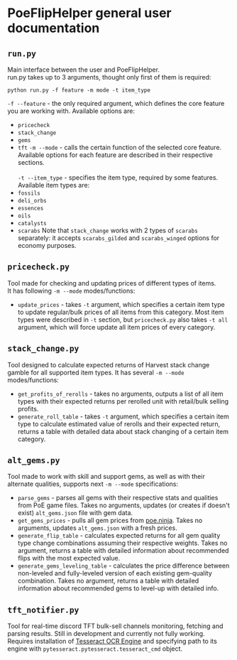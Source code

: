 
# PoeFlipHelper general user documentation

## `run.py`
Main interface between the user and PoeFlipHelper.\
run.py takes up to 3 arguments, thought only first of them is required:
```git
python run.py -f feature -m mode -t item_type
```
`-f --feature` - the only required argument, which defines the core feature you are working with. Available options are:
- `pricecheck`
- `stack_change`
- `gems`
- `tft`
`-m --mode` - calls the certain function of the selected core feature. Available options for each feature are described in their respective sections.\
\
`-t --item_type` - specifies the item type, required by some features. Available item types are:
- `fossils`
- `deli_orbs`
- `essences`
- `oils`
- `catalysts`
- `scarabs`
Note that `stack_change` works with 2 types of `scarabs` separately: it accepts `scarabs_gilded` and `scarabs_winged` options for economy purposes.

##  `pricecheck.py`
Tool made for checking and updating prices of different types of items. \
It has following `-m --mode` modes/functions:
- `update_prices` - takes `-t` argument, which specifies a certain item type to update regular/bulk prices of all items from this category. Most item types were described in `-t` section, but `pricecheck.py` also takes `-t all` argument, which will force update all item prices of every category.

## `stack_change.py`
Tool designed to calculate expected returns of Harvest stack change gamble for all supported item types. It has several `-m --mode` modes/functions:
- `get_profits_of_rerolls` - takes no arguments, outputs a list of all item types with their expected returns per rerolled unit with retail/bulk selling profits.
- `generate_roll_table` - takes `-t` argument, which specifies a certain item type to calculate estimated value of rerolls and their expected return, returns a table with detailed data about stack changing of a certain item category.

## `alt_gems.py`
Tool made to work with skill and support gems, as well as with their alternate qualities, supports next `-m --mode` specifications:
- `parse_gems` - parses all gems with their respective stats and qualities from PoE game files. Takes no arguments, updates (or creates if doesn't exist) `alt_gems.json` file with gem data.
- `get_gems_prices` - pulls all gem prices from [poe.ninja](https://poe.ninja/challenge/skill-gems). Takes no arguments, updates `alt_gems.json` with a fresh prices.
- `generate_flip_table` - calculates expected returns for all gem quality type change combinations assuming their respective weights. Takes no argument, returns a table with detailed information about recommended flips with the most expected value.
- `generate_gems_leveling_table` - calculates the price difference between non-leveled and fully-leveled version of each existing gem-quality combination. Takes no argument, returns a table with detailed information about recommended gems to level-up with detailed info.

## `tft_notifier.py`
Tool for real-time discord TFT bulk-sell channels monitoring, fetching and parsing results. Still in development and currently not fully working. Requires installation of [Tesseract OCR Engine](https://github.com/tesseract-ocr/tesseract) and specifying path to its engine with `pytesseract.pytesseract.tesseract_cmd` object.
